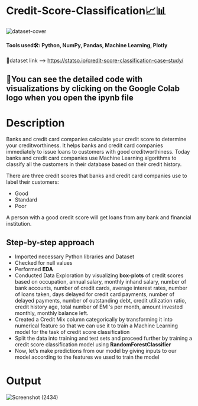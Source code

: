 # Credit-Score-Classification📈📊

![dataset-cover](https://github.com/SyedsProjectPortfolio45/Credit-Score-Classification/assets/147240839/1be52b15-8d34-4bf4-895d-6a61a9521260)

#### Tools used🛠: Python, NumPy, Pandas, Machine Learning, Plotly
🔗dataset link --> https://statso.io/credit-score-classification-case-study/

## 🚧You can see the detailed code with visualizations by clicking on the Google Colab logo when you open the ipynb file

# Description
Banks and credit card companies calculate your credit score to determine your creditworthiness. It helps banks and credit card companies immediately to issue loans to customers with good creditworthiness. Today banks and credit card companies use Machine Learning algorithms to classify all the customers in their database based on their credit history.

There are three credit scores that banks and credit card companies use to label their customers:
- Good
- Standard
- Poor

A person with a good credit score will get loans from any bank and financial institution.

## Step-by-step approach
- Imported necessary Python libraries and Dataset
- Checked for null values
- Performed **EDA**
- Conducted Data Exploration by visualizing **box-plots** of credit scores based on occupation, annual salary, monthly inhand salary, number of bank accounts, number of credit cards, average interest rates, number of loans taken, days delayed for credit card payments, number of delayed payments, number of outstanding debt, credit utilization ratio, credit history age, total number of EMI's per month, amount invested monthly, monthly balance left.
- Created a Credit Mix column categorically by transforming it into numerical feature so that we can use it to train a Machine Learning model for the task of credit score classification
- Split the data into training and test sets and proceed further by training a credit score classification model using **RandomForestClassifier**
- Now, let’s make predictions from our model by giving inputs to our model according to the features we used to train the model

# Output
![Screenshot (2434)](https://github.com/SyedsProjectPortfolio45/Credit-Score-Classification/assets/147240839/f95958de-ad1b-4ad6-80f2-76754264afd2)









